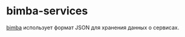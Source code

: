 # bimba-services

[bimba](https://github.com/bimba-org/bimba) использует формат JSON для хранения данных о сервисах.
